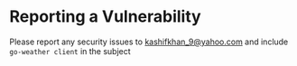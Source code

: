 # Reporting a Vulnerability
Please report any security issues to kashifkhan_9@yahoo.com and include `go-weather client` in the subject
